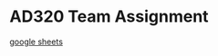 AD320 Team Assignment
======================

[google sheets](https://docs.google.com/spreadsheets/d/1bB_k4FuFqDGQHGCCwIILQYbHrdbGUNrDiam0Lw_S_p8/edit?usp=sharing)
